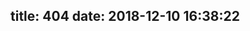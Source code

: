 title: 404
date: 2018-12-10 16:38:22
---
<!DOCTYPE html>
<html lang="en">
<head>
<meta charset="UTF-8">
<title>404</title>
</head>
<body>
<script type="text/javascript" src="//qzonestyle.gtimg.cn/qzone/hybrid/app/404/search_children.js" charset="utf-8" homePageUrl="http://www.gosthand.com" homePageName="回到我的主页"></script>
</body>
</html>